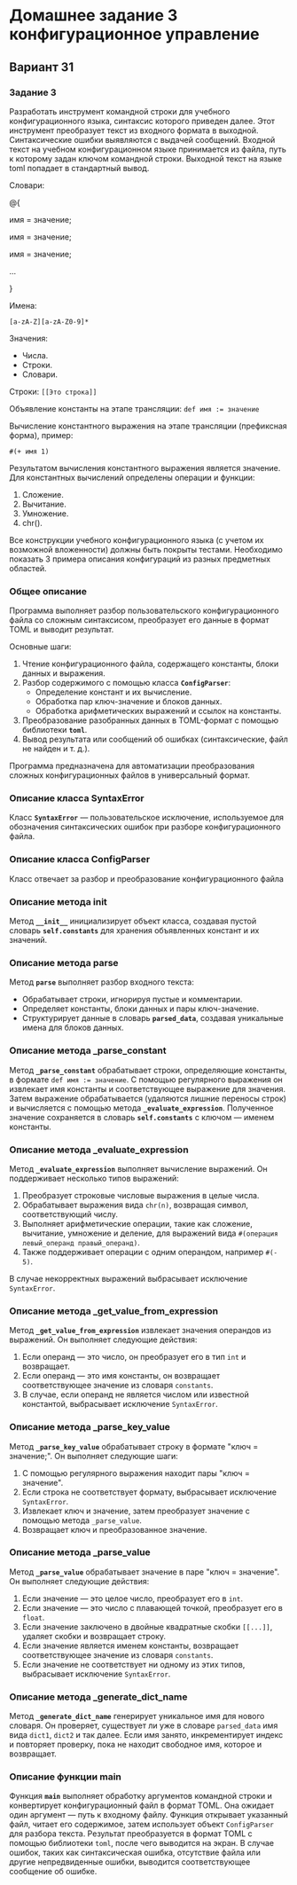 # Домашнее задание 3 конфигурационное управление
## Вариант 31
### Задание 3
Разработать инструмент командной строки для учебного конфигурационного 
языка, синтаксис которого приведен далее. Этот инструмент преобразует текст из 
входного формата в выходной. Синтаксические ошибки выявляются с выдачей 
сообщений. 
Входной текст на учебном конфигурационном языке принимается из 
файла, путь к которому задан ключом командной строки. Выходной текст на 
языке toml попадает в стандартный вывод. 

Словари: 

@{ 

имя = значение; 

имя = значение; 

имя = значение; 

... 

} 

Имена: 

`[a-zA-Z][a-zA-Z0-9]*`

Значения: 
- Числа. 
- Строки. 
- Словари.

Строки: 
`[[Это строка]]`

Объявление константы на этапе трансляции: 
`def имя := значение`

Вычисление константного выражения на этапе трансляции (префиксная 
форма), пример: 

`#(+ имя 1)`

Результатом вычисления константного выражения является значение. 
Для константных вычислений определены операции и функции: 
1. Сложение. 
2. Вычитание. 
3. Умножение. 
4. chr().

Все конструкции учебного конфигурационного языка (с учетом их 
возможной вложенности) должны быть покрыты тестами. Необходимо показать 3 
примера описания конфигураций из разных предметных областей. 
### Общее описание
Программа выполняет разбор пользовательского конфигурационного файла со сложным синтаксисом, преобразует его данные в формат TOML и выводит результат. 

Основные шаги:
1. Чтение конфигурационного файла, содержащего константы, блоки данных и выражения.
2. Разбор содержимого с помощью класса **`ConfigParser`**:
   - Определение констант и их вычисление.
   - Обработка пар ключ-значение и блоков данных.
   - Обработка арифметических выражений и ссылок на константы.
3. Преобразование разобранных данных в TOML-формат с помощью библиотеки **`toml`**.
4. Вывод результата или сообщений об ошибках (синтаксические, файл не найден и т. д.).

Программа предназначена для автоматизации преобразования сложных конфигурационных файлов в универсальный формат.
### Описание класса SyntaxError
Класс **`SyntaxError`** — пользовательское исключение, используемое для обозначения синтаксических ошибок при разборе конфигурационного файла.
### Описание класса ConfigParser
Класс отвечает за разбор и преобразование конфигурационного файла
### Описание метода __init__
Метод **`__init__`** инициализирует объект класса, создавая пустой словарь **`self.constants`** для хранения объявленных констант и их значений.
### Описание метода parse
Метод **`parse`** выполняет разбор входного текста: 
- Обрабатывает строки, игнорируя пустые и комментарии. 
- Определяет константы, блоки данных и пары ключ-значение.
- Структурирует данные в словарь **`parsed_data`**, создавая уникальные имена для блоков данных.
### Описание метода _parse_constant
Метод **`_parse_constant`** обрабатывает строки, определяющие константы, в формате `def имя := значение`. С помощью регулярного выражения он извлекает имя константы и соответствующее выражение для значения. Затем выражение обрабатывается (удаляются лишние переносы строк) и вычисляется с помощью метода **`_evaluate_expression`**. Полученное значение сохраняется в словарь **`self.constants`** с ключом — именем константы.
### Описание метода _evaluate_expression
Метод **`_evaluate_expression`** выполняет вычисление выражений. Он поддерживает несколько типов выражений:
1. Преобразует строковые числовые выражения в целые числа.
2. Обрабатывает выражения вида `chr(n)`, возвращая символ, соответствующий числу.
3. Выполняет арифметические операции, такие как сложение, вычитание, умножение и деление, для выражений вида `#(операция левый_операнд правый_операнд)`.
4. Также поддерживает операции с одним операндом, например `#(- 5)`.

В случае некорректных выражений выбрасывает исключение `SyntaxError`.
### Описание метода _get_value_from_expression
Метод **`_get_value_from_expression`** извлекает значения операндов из выражений. Он выполняет следующие действия:
1. Если операнд — это число, он преобразует его в тип `int` и возвращает.
2. Если операнд — это имя константы, он возвращает соответствующее значение из словаря `constants`.
3. В случае, если операнд не является числом или известной константой, выбрасывает исключение `SyntaxError`.
### Описание метода _parse_key_value
Метод **`_parse_key_value`** обрабатывает строку в формате "ключ = значение;". Он выполняет следующие шаги:
1. С помощью регулярного выражения находит пары "ключ = значение".
2. Если строка не соответствует формату, выбрасывает исключение `SyntaxError`.
3. Извлекает ключ и значение, затем преобразует значение с помощью метода `_parse_value`.
4. Возвращает ключ и преобразованное значение.
### Описание метода _parse_value
Метод **`_parse_value`** обрабатывает значение в паре "ключ = значение". Он выполняет следующие действия:
1. Если значение — это целое число, преобразует его в `int`.
2. Если значение — это число с плавающей точкой, преобразует его в `float`.
3. Если значение заключено в двойные квадратные скобки `[[...]]`, удаляет скобки и возвращает строку.
4. Если значение является именем константы, возвращает соответствующее значение из словаря `constants`.
5. Если значение не соответствует ни одному из этих типов, выбрасывает исключение `SyntaxError`.
### Описание метода _generate_dict_name
Метод **`_generate_dict_name`** генерирует уникальное имя для нового словаря. Он проверяет, существует ли уже в словаре `parsed_data` имя вида `dict1`, `dict2` и так далее. Если имя занято, инкрементирует индекс и повторяет проверку, пока не находит свободное имя, которое и возвращает.
### Описание функции main
Функция **`main`** выполняет обработку аргументов командной строки и конвертирует конфигурационный файл в формат TOML. Она ожидает один аргумент — путь к входному файлу. Функция открывает указанный файл, читает его содержимое, затем использует объект `ConfigParser` для разбора текста. Результат преобразуется в формат TOML с помощью библиотеки `toml`, после чего выводится на экран. В случае ошибок, таких как синтаксическая ошибка, отсутствие файла или другие непредвиденные ошибки, выводится соответствующее сообщение об ошибке.
